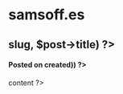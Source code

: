 # samsoff.es

<?php foreach ($posts as $post) : ?>

## <?php echo markdown::anchor('post/'.$post->slug, $post->title) ?>

#### Posted on <?php echo date('m/d/y', strtotime($post->created)) ?>

<?php echo $post->content ?>

<?php endforeach ?>
